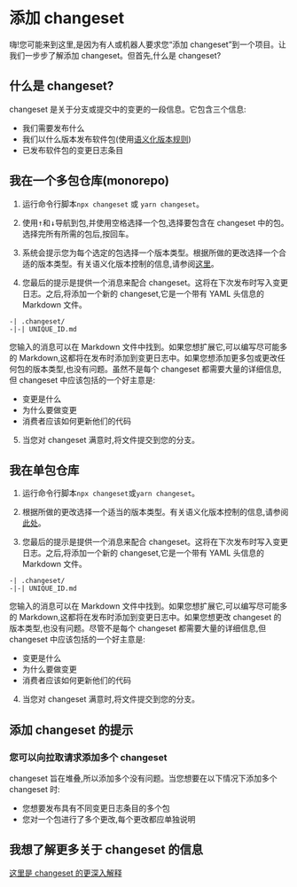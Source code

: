 # 添加 changeset

嗨!您可能来到这里,是因为有人或机器人要求您“添加 changeset”到一个项目。让我们一步步了解添加 changeset。但首先,什么是 changeset?

## 什么是 changeset?

changeset 是关于分支或提交中的变更的一段信息。它包含三个信息:

- 我们需要发布什么
- 我们以什么版本发布软件包(使用[语义化版本规则](https://semver.org/))
- 已发布软件包的变更日志条目

## 我在一个多包仓库(monorepo)

1. 运行命令行脚本`npx changeset` 或 `yarn changeset`。

2. 使用<kbd>↑</kbd>和<kbd>↓</kbd>导航到包,并使用<kbd>空格</kbd>选择一个包,选择要包含在 changeset 中的包。选择完所有所需的包后,按回车。

3. 系统会提示您为每个选定的包选择一个版本类型。根据所做的更改选择一个合适的版本类型。有关语义化版本控制的信息,请参阅[这里](https://semver.org/)。

4. 您最后的提示是提供一个消息来配合 changeset。这将在下次发布时写入变更日志。之后,将添加一个新的 changeset,它是一个带有 YAML 头信息的 Markdown 文件。

```
-| .changeset/
-|-| UNIQUE_ID.md
```

您输入的消息可以在 Markdown 文件中找到。如果您想扩展它,可以编写尽可能多的 Markdown,这都将在发布时添加到变更日志中。如果您想添加更多包或更改任何包的版本类型,也没有问题。虽然不是每个 changeset 都需要大量的详细信息,但 changeset 中应该包括的一个好主意是:

- 变更是什么
- 为什么要做变更
- 消费者应该如何更新他们的代码

5. 当您对 changeset 满意时,将文件提交到您的分支。

## 我在单包仓库

1. 运行命令行脚本`npx changeset`或`yarn changeset`。

2. 根据所做的更改选择一个适当的版本类型。有关语义化版本控制的信息,请参阅[此处](https://semver.org/)。

3. 您最后的提示是提供一个消息来配合 changeset。这将在下次发布时写入变更日志。之后,将添加一个新的 changeset,它是一个带有 YAML 头信息的 Markdown 文件。

```
-| .changeset/
-|-| UNIQUE_ID.md
```

您输入的消息可以在 Markdown 文件中找到。如果您想扩展它,可以编写尽可能多的 Markdown,这都将在发布时添加到变更日志中。如果您想更改 changeset 的版本类型,也没有问题。尽管不是每个 changeset 都需要大量的详细信息,但 changeset 中应该包括的一个好主意是:

- 变更是什么
- 为什么要做变更
- 消费者应该如何更新他们的代码

4. 当您对 changeset 满意时,将文件提交到您的分支。

## 添加 changeset 的提示

### 您可以向拉取请求添加多个 changeset

changeset 旨在堆叠,所以添加多个没有问题。当您想要在以下情况下添加多个 changeset 时:

- 您想要发布具有不同变更日志条目的多个包
- 您对一个包进行了多个更改,每个更改都应单独说明

## 我想了解更多关于 changeset 的信息

[这里是 changeset 的更深入解释](https://github.com/changesets/changesets/blob/main/docs/detailed-explanation.md)
